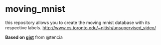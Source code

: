 # moving_mnist
this repository allows you to create the moving mnist database with its respective labels. http://www.cs.toronto.edu/~nitish/unsupervised_video/

**Based on [gist](https://gist.github.com/tencia/afb129122a64bde3bd0c)** from @tencia
